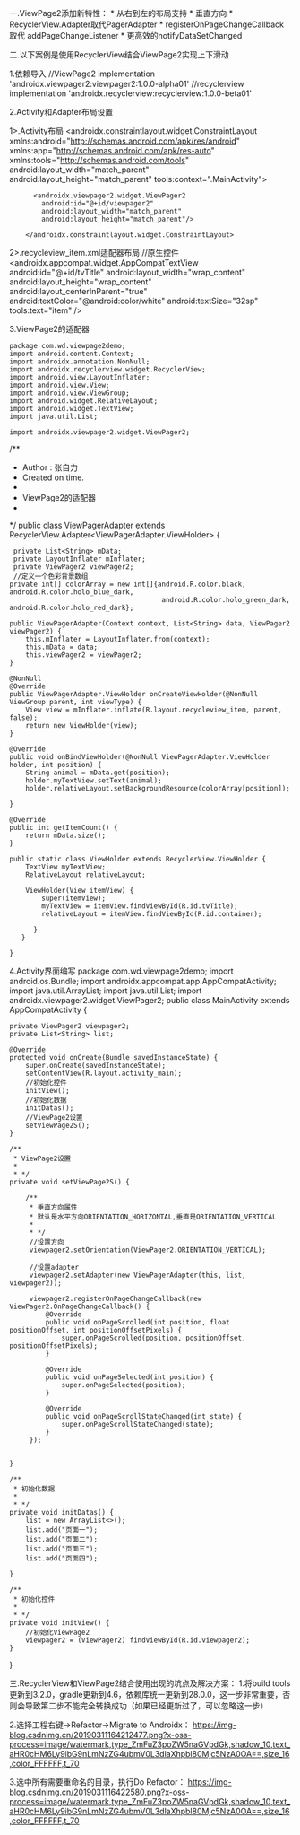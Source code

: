 一.ViewPage2添加新特性：
      *  从右到左的布局支持
      *  垂直方向
      *  RecyclerView.Adapter取代PagerAdapter
      *  registerOnPageChangeCallback 取代 addPageChangeListener
      *  更高效的notifyDataSetChanged

二.以下案例是使用RecyclerView结合ViewPage2实现上下滑动

1.依赖导入
    //ViewPage2
    implementation 'androidx.viewpager2:viewpager2:1.0.0-alpha01'
    //recyclerview
    implementation 'androidx.recyclerview:recyclerview:1.0.0-beta01'

2.Activity和Adapter布局设置
  
   1>.Activity布局
       <?xml version="1.0" encoding="utf-8"?>
       <androidx.constraintlayout.widget.ConstraintLayout xmlns:android="http://schemas.android.com/apk/res/android"
        xmlns:app="http://schemas.android.com/apk/res-auto"
        xmlns:tools="http://schemas.android.com/tools"
        android:layout_width="match_parent"
        android:layout_height="match_parent"
        tools:context=".MainActivity">
    
          <androidx.viewpager2.widget.ViewPager2
            android:id="@+id/viewpager2"
            android:layout_width="match_parent"
            android:layout_height="match_parent"/>

        </androidx.constraintlayout.widget.ConstraintLayout>

   2>.recycleview_item.xml适配器布局
      <?xml version="1.0" encoding="utf-8"?>
      <RelativeLayout xmlns:android="http://schemas.android.com/apk/res/android"
         xmlns:tools="http://schemas.android.com/tools"
         android:id="@+id/container"
         android:layout_width="match_parent"
         android:layout_height="match_parent">
         //原生控件
        <androidx.appcompat.widget.AppCompatTextView
           android:id="@+id/tvTitle"
           android:layout_width="wrap_content"
           android:layout_height="wrap_content"
           android:layout_centerInParent="true"
           android:textColor="@android:color/white"
           android:textSize="32sp"
           tools:text="item" />
       </RelativeLayout>

3.ViewPage2的适配器

    package com.wd.viewpage2demo;
    import android.content.Context;
    import androidx.annotation.NonNull;
    import androidx.recyclerview.widget.RecyclerView;
    import android.view.LayoutInflater;
    import android.view.View;
    import android.view.ViewGroup;
    import android.widget.RelativeLayout;
    import android.widget.TextView;
    import java.util.List;

    import androidx.viewpager2.widget.ViewPager2;

   /**
   * Author : 张自力
   * Created on time.
   *
   * ViewPage2的适配器
   *
   */
   public class ViewPagerAdapter extends RecyclerView.Adapter<ViewPagerAdapter.ViewHolder> {

     private List<String> mData;
     private LayoutInflater mInflater;
     private ViewPager2 viewPager2;
     //定义一个色彩背景数组
    private int[] colorArray = new int[]{android.R.color.black, android.R.color.holo_blue_dark, 
                                          android.R.color.holo_green_dark, android.R.color.holo_red_dark};

    public ViewPagerAdapter(Context context, List<String> data, ViewPager2 viewPager2) {
        this.mInflater = LayoutInflater.from(context);
        this.mData = data;
        this.viewPager2 = viewPager2;
    }

    @NonNull
    @Override
    public ViewPagerAdapter.ViewHolder onCreateViewHolder(@NonNull ViewGroup parent, int viewType) {
        View view = mInflater.inflate(R.layout.recycleview_item, parent, false);
        return new ViewHolder(view);
    }

    @Override
    public void onBindViewHolder(@NonNull ViewPagerAdapter.ViewHolder holder, int position) {
        String animal = mData.get(position);
        holder.myTextView.setText(animal);
        holder.relativeLayout.setBackgroundResource(colorArray[position]);

    }

    @Override
    public int getItemCount() {
        return mData.size();
    }

    public static class ViewHolder extends RecyclerView.ViewHolder {
        TextView myTextView;
        RelativeLayout relativeLayout;

        ViewHolder(View itemView) {
            super(itemView);
            myTextView = itemView.findViewById(R.id.tvTitle);
            relativeLayout = itemView.findViewById(R.id.container);

          }
       }

    }


4.Activity界面编写
    package com.wd.viewpage2demo;
    import android.os.Bundle;
    import androidx.appcompat.app.AppCompatActivity;
    import java.util.ArrayList;
    import java.util.List;
    import androidx.viewpager2.widget.ViewPager2;
    public class MainActivity extends AppCompatActivity {

    private ViewPager2 viewpager2;
    private List<String> list;

    @Override
    protected void onCreate(Bundle savedInstanceState) {
        super.onCreate(savedInstanceState);
        setContentView(R.layout.activity_main);
        //初始化控件
        initView();
        //初始化数据
        initDatas();
        //ViewPage2设置
        setViewPage2S();
    }

    /**
     * ViewPage2设置
     *
     * */
    private void setViewPage2S() {

        /**
         * 垂直方向属性
         * 默认是水平方向ORIENTATION_HORIZONTAL,垂直是ORIENTATION_VERTICAL
         *
         * */
         //设置方向
         viewpager2.setOrientation(ViewPager2.ORIENTATION_VERTICAL);

         //设置adapter
         viewpager2.setAdapter(new ViewPagerAdapter(this, list, viewpager2));

         viewpager2.registerOnPageChangeCallback(new ViewPager2.OnPageChangeCallback() {
             @Override
             public void onPageScrolled(int position, float positionOffset, int positionOffsetPixels) {
                 super.onPageScrolled(position, positionOffset, positionOffsetPixels);
             }

             @Override
             public void onPageSelected(int position) {
                 super.onPageSelected(position);
             }

             @Override
             public void onPageScrollStateChanged(int state) {
                 super.onPageScrollStateChanged(state);
             }
         });


    }

    /**
     * 初始化数据
     *
     * */
    private void initDatas() {
        list = new ArrayList<>();
        list.add("页面一");
        list.add("页面二");
        list.add("页面三");
        list.add("页面四");

    }

    /**
     * 初始化控件
     *
     * */
    private void initView() {
        //初始化ViewPage2
        viewpager2 = (ViewPager2) findViewById(R.id.viewpager2);
    }
}


三.RecyclerView和ViewPage2结合使用出现的坑点及解决方案：
   1.将build tools更新到3.2.0，gradle更新到4.6，依赖库统一更新到28.0.0，这一步非常重要，否则会导致第二步不能完全转换成功（如果已经更新过了，可以忽略这一步）

   2.选择工程右键→Refactor→Migrate to Androidx：
     https://img-blog.csdnimg.cn/20190311164212477.png?x-oss-process=image/watermark,type_ZmFuZ3poZW5naGVpdGk,shadow_10,text_aHR0cHM6Ly9ibG9nLmNzZG4ubmV0L3dlaXhpbl80Mjc5NzA0OA==,size_16,color_FFFFFF,t_70
     
   3.选中所有需要重命名的目录，执行Do Refactor：
   https://img-blog.csdnimg.cn/2019031116422580.png?x-oss-process=image/watermark,type_ZmFuZ3poZW5naGVpdGk,shadow_10,text_aHR0cHM6Ly9ibG9nLmNzZG4ubmV0L3dlaXhpbl80Mjc5NzA0OA==,size_16,color_FFFFFF,t_70
